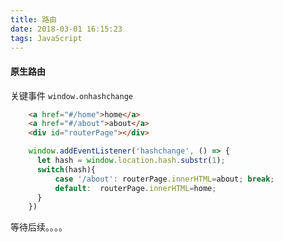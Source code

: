 ```yaml
---
title: 路由
date: 2018-03-01 16:15:23
tags: JavaScript
---
```


#### 原生路由
关键事件 `window.onhashchange`

```html
    <a href="#/home">home</a>
    <a href="#/about">about</a>
    <div id="routerPage"></div>
```

```javascript
    window.addEventListener('hashchange', () => {
      let hash = window.location.hash.substr(1);
      switch(hash){
          case '/about': routerPage.innerHTML=about; break;
          default:  routerPage.innerHTML=home;
      }
    })
```


等待后续。。。。